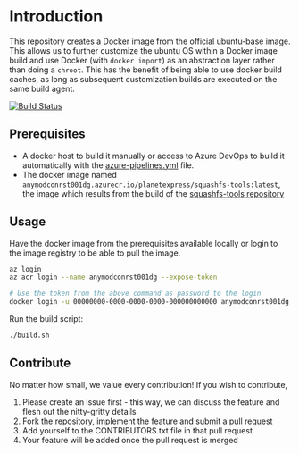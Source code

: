 # Introduction

This repository creates a Docker image from the official ubuntu-base image. This allows us to further customize the ubuntu OS within a Docker image build and use Docker (with `docker import`) as an abstraction layer rather than doing a `chroot`. This has the benefit of being able to use docker build caches, as long as subsequent customization builds are executed on the same build agent.

[![Build Status](https://digitecgalaxus.visualstudio.com/SystemEngineering/_apis/build/status/Github/DigitecGalaxus.ubuntu-base?branchName=master)](https://digitecgalaxus.visualstudio.com/SystemEngineering/_build/latest?definitionId=1165&branchName=main)

## Prerequisites

- A docker host to build it manually or access to Azure DevOps to build it automatically with the [azure-pipelines.yml](azure-pipelines.yml) file.
- The docker image named `anymodconrst001dg.azurecr.io/planetexpress/squashfs-tools:latest`, the image which results from the build of the [squashfs-tools repository](https://github.com/DigitecGalaxus/squashfs-tools)

## Usage

Have the docker image from the prerequisites available locally or login to the image registry to be able to pull the  image.

```sh
az login
az acr login --name anymodconrst001dg --expose-token

# Use the token from the above command as password to the login
docker login -u 00000000-0000-0000-0000-000000000000 anymodconrst001dg.azurecr.io
```

Run the build script:

```sh
./build.sh
```

## Contribute

No matter how small, we value every contribution! If you wish to contribute,

1. Please create an issue first - this way, we can discuss the feature and flesh out the nitty-gritty details
2. Fork the repository, implement the feature and submit a pull request
3. Add yourself to the CONTRIBUTORS.txt file in that pull request
4. Your feature will be added once the pull request is merged
